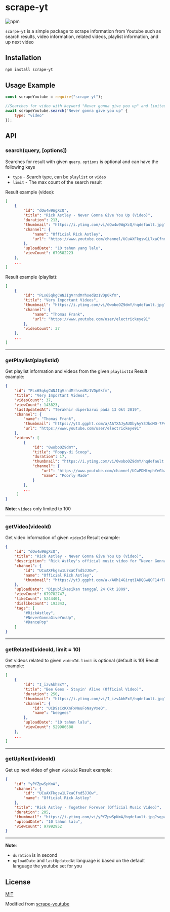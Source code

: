 
# scrape-yt
![npm](https://nodei.co/npm/scrape-yt.png?downloads=true)

`scarpe-yt` is a simple package to scrape information from Youtube such as search results, video information, related videos, playlist information, and up next video

## Installation
```bash
npm install scrape-yt
```

## Usage Example

```js
const scrapeYoutube = require("scrape-yt");

//Searches for video with keyword "Never gonna give you up" and limited to 5 videos
await scrapeYoutube.search("Never gonna give you up" {
    type: "video"
}); 
```

## API
### search(query, [options])
Searches for result with given `query`.  `options` is optional and can have the following keys
- `type` - Search type, can be `playlist` or `video`
- `limit` - The max count of the search result

Result example (video):
```json
[
    {
        "id": "dQw4w9WgXcQ",
        "title": "Rick Astley - Never Gonna Give You Up (Video)",
        "duration": 213,
        "thumbnail": "https://i.ytimg.com/vi/dQw4w9WgXcQ/hqdefault.jpg?sqp=-oaymwEjCPYBEIoBSFryq4qpAxUIARUAAAAAGAElAADIQj0AgKJDeAE=&rs=AOn4CLBW5JbJn5nTCNKe8PvMuOqEiuttiQ",
        "channel": {
            "name": "Official Rick Astley",
            "url": "https://www.youtube.com/channel/UCuAXFkgsw1L7xaCfnd5JJOw"
        },
        "uploadDate": "10 tahun yang lalu",
        "viewCount": 679582223
    },
	...
]
```
Result example (playlist):
```json
[
    {
        "id": "PLx65qkgCWNJIgVrndMrhsedBz1VDp0kfm",
        "title": "Very Important Videos",
        "thumbnail": "https://i.ytimg.com/vi/0woboOZ9dmY/hqdefault.jpg?sqp=-oaymwEXCPYBEIoBSFryq4qpAwkIARUAAIhCGAE=&rs=AOn4CLDcy1wd9LA-toJs7Gq-_I5-00n0Mw",
        "channel": {
            "name": "Thomas Frank",
            "url": "https://www.youtube.com/user/electrickeye91"
        },
        "videoCount": 37
    },
    ...
]
```

---
### getPlaylist(playlistId)
Get playlist information and videos from the given `playlistId`
Result example:
```json
{
    "id": "PLx65qkgCWNJIgVrndMrhsedBz1VDp0kfm",
    "title": "Very Important Videos",
    "videoCount": 37,
    "viewCount": 143823,
    "lastUpdatedAt": "Terakhir diperbarui pada 13 Okt 2019",
    "channel": {
        "name": "Thomas Frank",
        "thumbnail": "https://yt3.ggpht.com/a/AATXAJyAUDbyAyY3JkoMO-7Pvvf4QtksJF9Y6C6fTg=s100-c-k-c0xffffffff-no-rj-mo",
        "url": "https://www.youtube.com/user/electrickeye91"
    },
    "videos": [
        {
            "id": "0woboOZ9dmY",
            "title": "Poopy-di Scoop",
            "duration": 17,
            "thumbnail": "https://i.ytimg.com/vi/0woboOZ9dmY/hqdefault.jpg?sqp=-oaymwEiCKgBEF5IWvKriqkDFQgBFQAAAAAYASUAAMhCPQCAokN4AQ==&rs=AOn4CLD-Z5XXZlfjshvyd3K-oYIkGo-0Rw",
            "channel": {
                "url": "https://www.youtube.com/channel/UCwPDMtvphYeGbzDKa8obOnQ",
                "name": "Poorly Made"
            }
        },
        ...
     ]
}
```
**Note**: `videos` only limited to 100

---
### getVideo(videoId)
Get video information of given `videoId`
Result example:
```json
{
    "id": "dQw4w9WgXcQ",
    "title": "Rick Astley - Never Gonna Give You Up (Video)",
    "description": "Rick Astley's official music video for “Never Gonna Give You Up”...",
    "channel": {
        "id": "UCuAXFkgsw1L7xaCfnd5JJOw",
        "name": "Official Rick Astley",
        "thumbnail": "https://yt3.ggpht.com/a-/AOh14GirqtIADQGwQOF14rTXYeSzIkuySwxwlqAZyzo0mQ=s176-c-k-c0xffffffff-no-nd-rj"
    },
    "uploadDate": "Dipublikasikan tanggal 24 Okt 2009",
    "viewCount": 679782747,
    "likeCount": 5244401,
    "dislikeCount": 193343,
    "tags": [
        "#RickAstley",
        "#NeverGonnaGiveYouUp",
        "#DancePop"
    ]
}
```

---
### getRelated(videoId, limit = 10)
Get videos related to given `videoId`. `limit` is optional (default is 10)
Result example:
```json
[
    {
        "id": "I_izvAbhExY",
        "title": "Bee Gees - Stayin' Alive (Official Video)",
        "duration": 250,
        "thumbnail": "https://i.ytimg.com/vi/I_izvAbhExY/hqdefault.jpg?sqp=-oaymwEjCNACELwBSFryq4qpAxUIARUAAAAAGAElAADIQj0AgKJDeAE=&rs=AOn4CLCEl-X_ZnGdzoLqS-wfFcs1rED1LQ",
        "channel": {
            "id": "UCD9sCcKXnFxMeuFoNayVxeQ",
            "name": "beegees"
        },
        "uploadDate": "10 tahun lalu",
        "viewCount": 529986588
    },
    ...
]
```

---
### getUpNext(videoId)
Get up next video of given `videoId`
Result example:
```json
{
    "id": "yPYZpwSpKmA",
    "channel": {
        "id": "UCuAXFkgsw1L7xaCfnd5JJOw",
        "name": "Official Rick Astley"
    },
    "title": "Rick Astley - Together Forever (Official Music Video)",
    "duration": 205,
    "thumbnail": "https://i.ytimg.com/vi/yPYZpwSpKmA/hqdefault.jpg?sqp=-oaymwEjCNACELwBSFryq4qpAxUIARUAAAAAGAElAADIQj0AgKJDeAE=&rs=AOn4CLAIYA0llYwvjijecWwCYJgXMx6YWA",
    "uploadDate": "10 tahun lalu",
    "viewCount": 97992952
}

```
---
**Note**:
* `duration` is in second
* `uploadDate` and `lastUpdatedAt` language is based on  the default language the youtube set for you 


## License
[MIT](https://github.com/VincentJonathan/scrape-yt/blob/master/LICENSE)

Modified from [scrape-youtube](https://github.com/DrKain/scrape-youtube)
